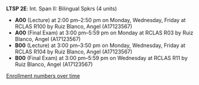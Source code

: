 **LTSP 2E**: Int. Span II: Bilingual Spkrs (4 units)

- **A00** (Lecture) at 2:00 pm–2:50 pm on Monday, Wednesday, Friday at RCLAS R100 by Ruiz Blanco, Angel (A17123567)
- **A00** (Final Exam) at 3:00 pm–5:59 pm on Monday at RCLAS R03 by Ruiz Blanco, Angel (A17123567)
- **B00** (Lecture) at 3:00 pm–3:50 pm on Monday, Wednesday, Friday at RCLAS R104 by Ruiz Blanco, Angel (A17123567)
- **B00** (Final Exam) at 3:00 pm–5:59 pm on Wednesday at RCLAS R11 by Ruiz Blanco, Angel (A17123567)

[Enrollment numbers over time](./LTSP2E.tsv)
